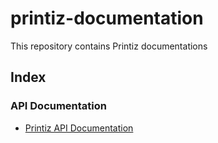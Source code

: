 # printiz-documentation
This repository contains Printiz documentations

## Index

### API Documentation
- [Printiz API Documentation](docs/PRINTIZ_API.MD)


